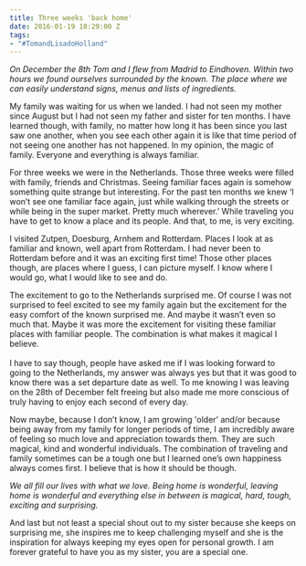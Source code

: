```yaml
---
title: Three weeks 'back home'
date: 2016-01-19 18:29:00 Z
tags:
- "#TomandLisadoHolland"
---
```


*On December the 8th Tom and I flew from Madrid to Eindhoven. Within two hours we found ourselves surrounded by the known. The place where we can easily understand signs, menus and lists of ingredients.*

My family was waiting for us when we landed. I had not seen my mother since August but I had not seen my father and sister for ten months. I have learned though, with family, no matter how long it has been since you last saw one another, when you see each other again it is like that time period of not seeing one another has not happened. In my opinion, the magic of family. Everyone and everything is always familiar.

For three weeks we were in the Netherlands. Those three weeks were filled with family, friends and Christmas. Seeing familiar faces again is somehow something quite strange but interesting. For the past ten months we knew ‘I won’t see one familiar face again, just while walking through the streets or while being in the super market. Pretty much wherever.’ While traveling you have to get to know a place and its people. And that, to me, is very exciting.

I visited Zutpen, Doesburg, Arnhem and Rotterdam. Places I look at as familiar and known, well apart from Rotterdam. I had never been to Rotterdam before and it was an exciting first time! Those other places though, are places where I guess, I can picture myself. I know where I would go, what I would like to see and do.

The excitement to go to the Netherlands surprised me. Of course I was not surprised to feel excited to see my family again but the excitement for the easy comfort of the known surprised me. And maybe it wasn’t even so much that. Maybe it was more the excitement for visiting these familiar places with familiar people. The combination is what makes it magical I believe. \
\
I have to say though, people have asked me if I was looking forward to going to the Netherlands, my answer was always yes but that it was good to know there was a set departure date as well. To me knowing I was leaving on the 28th of December felt freeing but also made me more conscious of truly having to enjoy each second of every day.

Now maybe, because I don’t know, I am growing 'older’ and/or because being away from my family for longer periods of time, I am incredibly aware of feeling so much love and appreciation towards them. They are such magical, kind and wonderful individuals. The combination of traveling and family sometimes can be a tough one but I learned one’s own happiness always comes first. I believe that is how it should be though.

*We all fill our lives with what we love. Being home is wonderful, leaving home is wonderful and everything else in between is magical, hard, tough, exciting and surprising.*

And last but not least a special shout out to my sister because she keeps on surprising me, she inspires me to keep challenging myself and she is the inspiration for always keeping my eyes open for personal growth. I am forever grateful to have you as my sister, you are a special one.